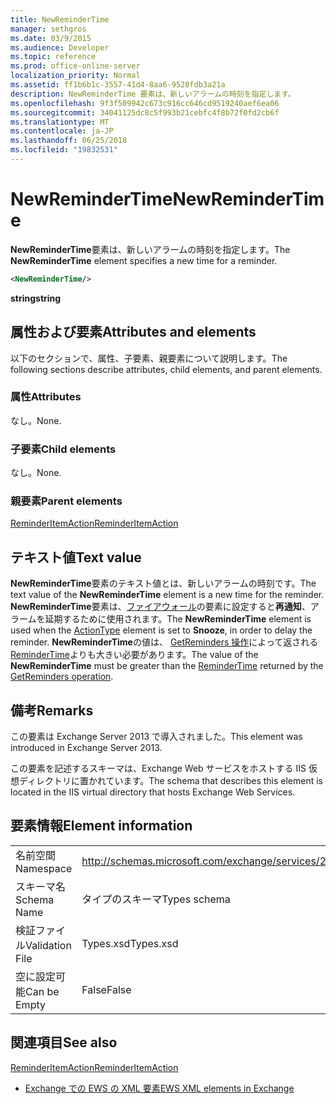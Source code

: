 ```yaml
---
title: NewReminderTime
manager: sethgros
ms.date: 03/9/2015
ms.audience: Developer
ms.topic: reference
ms.prod: office-online-server
localization_priority: Normal
ms.assetid: ff1b6b1c-3557-41d4-8aa6-9528fdb3a21a
description: NewReminderTime 要素は、新しいアラームの時刻を指定します。
ms.openlocfilehash: 9f3f509942c673c916cc646cd9519240aef6ea06
ms.sourcegitcommit: 34041125dc8c5f993b21cebfc4f8b72f0fd2cb6f
ms.translationtype: MT
ms.contentlocale: ja-JP
ms.lasthandoff: 06/25/2018
ms.locfileid: "19832531"
---
```

# <a name="newremindertime"></a><span data-ttu-id="b149a-103">NewReminderTime</span><span class="sxs-lookup"><span data-stu-id="b149a-103">NewReminderTime</span></span>

<span data-ttu-id="b149a-104">**NewReminderTime**要素は、新しいアラームの時刻を指定します。</span><span class="sxs-lookup"><span data-stu-id="b149a-104">The **NewReminderTime** element specifies a new time for a reminder.</span></span> 
  
```XML
<NewReminderTime/>
```

 <span data-ttu-id="b149a-105">**string**</span><span class="sxs-lookup"><span data-stu-id="b149a-105">**string**</span></span>
## <a name="attributes-and-elements"></a><span data-ttu-id="b149a-106">属性および要素</span><span class="sxs-lookup"><span data-stu-id="b149a-106">Attributes and elements</span></span>

<span data-ttu-id="b149a-107">以下のセクションで、属性、子要素、親要素について説明します。</span><span class="sxs-lookup"><span data-stu-id="b149a-107">The following sections describe attributes, child elements, and parent elements.</span></span>
  
### <a name="attributes"></a><span data-ttu-id="b149a-108">属性</span><span class="sxs-lookup"><span data-stu-id="b149a-108">Attributes</span></span>

<span data-ttu-id="b149a-109">なし。</span><span class="sxs-lookup"><span data-stu-id="b149a-109">None.</span></span>
  
### <a name="child-elements"></a><span data-ttu-id="b149a-110">子要素</span><span class="sxs-lookup"><span data-stu-id="b149a-110">Child elements</span></span>

<span data-ttu-id="b149a-111">なし。</span><span class="sxs-lookup"><span data-stu-id="b149a-111">None.</span></span>
  
### <a name="parent-elements"></a><span data-ttu-id="b149a-112">親要素</span><span class="sxs-lookup"><span data-stu-id="b149a-112">Parent elements</span></span>

[<span data-ttu-id="b149a-113">ReminderItemAction</span><span class="sxs-lookup"><span data-stu-id="b149a-113">ReminderItemAction</span></span>](reminderitemaction.md)
  
## <a name="text-value"></a><span data-ttu-id="b149a-114">テキスト値</span><span class="sxs-lookup"><span data-stu-id="b149a-114">Text value</span></span>

<span data-ttu-id="b149a-115">**NewReminderTime**要素のテキスト値とは、新しいアラームの時刻です。</span><span class="sxs-lookup"><span data-stu-id="b149a-115">The text value of the **NewReminderTime** element is a new time for the reminder.</span></span> <span data-ttu-id="b149a-116">**NewReminderTime**要素は、[ファイアウォール](actiontype-reminderactiontype.md)の要素に設定すると**再通知**、アラームを延期するために使用されます。</span><span class="sxs-lookup"><span data-stu-id="b149a-116">The **NewReminderTime** element is used when the [ActionType](actiontype-reminderactiontype.md) element is set to **Snooze**, in order to delay the reminder.</span></span> <span data-ttu-id="b149a-117">**NewReminderTime**の値は、 [GetReminders 操作](getreminders-operation.md)によって返される[ReminderTime](remindertime.md)よりも大きい必要があります。</span><span class="sxs-lookup"><span data-stu-id="b149a-117">The value of the **NewReminderTime** must be greater than the [ReminderTime](remindertime.md) returned by the [GetReminders operation](getreminders-operation.md).</span></span>
  
## <a name="remarks"></a><span data-ttu-id="b149a-118">備考</span><span class="sxs-lookup"><span data-stu-id="b149a-118">Remarks</span></span>

<span data-ttu-id="b149a-119">この要素は Exchange Server 2013 で導入されました。</span><span class="sxs-lookup"><span data-stu-id="b149a-119">This element was introduced in Exchange Server 2013.</span></span>
  
<span data-ttu-id="b149a-120">この要素を記述するスキーマは、Exchange Web サービスをホストする IIS 仮想ディレクトリに置かれています。</span><span class="sxs-lookup"><span data-stu-id="b149a-120">The schema that describes this element is located in the IIS virtual directory that hosts Exchange Web Services.</span></span>
  
## <a name="element-information"></a><span data-ttu-id="b149a-121">要素情報</span><span class="sxs-lookup"><span data-stu-id="b149a-121">Element information</span></span>

|||
|:-----|:-----|
|<span data-ttu-id="b149a-122">名前空間</span><span class="sxs-lookup"><span data-stu-id="b149a-122">Namespace</span></span>  <br/> |http://schemas.microsoft.com/exchange/services/2006/types  <br/> |
|<span data-ttu-id="b149a-123">スキーマ名</span><span class="sxs-lookup"><span data-stu-id="b149a-123">Schema Name</span></span>  <br/> |<span data-ttu-id="b149a-124">タイプのスキーマ</span><span class="sxs-lookup"><span data-stu-id="b149a-124">Types schema</span></span>  <br/> |
|<span data-ttu-id="b149a-125">検証ファイル</span><span class="sxs-lookup"><span data-stu-id="b149a-125">Validation File</span></span>  <br/> |<span data-ttu-id="b149a-126">Types.xsd</span><span class="sxs-lookup"><span data-stu-id="b149a-126">Types.xsd</span></span>  <br/> |
|<span data-ttu-id="b149a-127">空に設定可能</span><span class="sxs-lookup"><span data-stu-id="b149a-127">Can be Empty</span></span>  <br/> |<span data-ttu-id="b149a-128">False</span><span class="sxs-lookup"><span data-stu-id="b149a-128">False</span></span>  <br/> |
   
## <a name="see-also"></a><span data-ttu-id="b149a-129">関連項目</span><span class="sxs-lookup"><span data-stu-id="b149a-129">See also</span></span>



[<span data-ttu-id="b149a-130">ReminderItemAction</span><span class="sxs-lookup"><span data-stu-id="b149a-130">ReminderItemAction</span></span>](reminderitemaction.md)


- [<span data-ttu-id="b149a-131">Exchange での EWS の XML 要素</span><span class="sxs-lookup"><span data-stu-id="b149a-131">EWS XML elements in Exchange</span></span>](ews-xml-elements-in-exchange.md)

